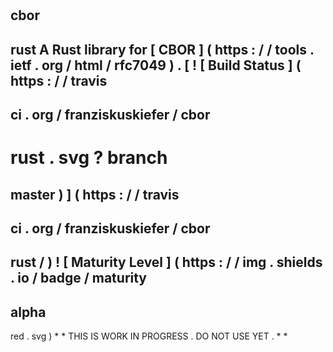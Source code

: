 #
cbor
-
rust
A
Rust
library
for
[
CBOR
]
(
https
:
/
/
tools
.
ietf
.
org
/
html
/
rfc7049
)
.
[
!
[
Build
Status
]
(
https
:
/
/
travis
-
ci
.
org
/
franziskuskiefer
/
cbor
-
rust
.
svg
?
branch
=
master
)
]
(
https
:
/
/
travis
-
ci
.
org
/
franziskuskiefer
/
cbor
-
rust
/
)
!
[
Maturity
Level
]
(
https
:
/
/
img
.
shields
.
io
/
badge
/
maturity
-
alpha
-
red
.
svg
)
*
*
THIS
IS
WORK
IN
PROGRESS
.
DO
NOT
USE
YET
.
*
*
